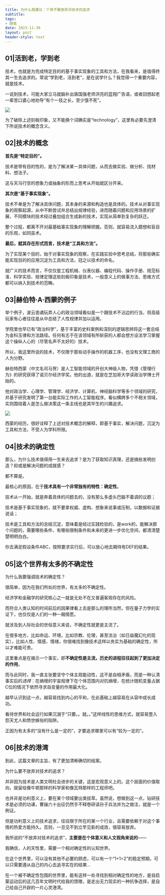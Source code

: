 ```yaml
---
title: 为什么我建议：个体不要放弃对技术的追求
subtitle: 
tags: 
- 随笔
date: 2023-11-30
layout: post
header-style: text
---
```


## 01|活到老，学到老

技术，也就是为完成特定目的的基于事实现象的工具和方法，在我看来，是值得终其一生去追求的。常说“学到老，活到老”，是在说学什么？我觉得一个重要内容，就是技术。

一说到技术，可能大家立马就脑补出唐国强老师洪亮的蓝翔广告语，或者回想起老一辈苦口婆心地劝导“有个一技之长，至少饿不死”。

![](https://img.liwuqiong.com/202312/202312022218611.webp)

为了破除上述刻板印象，又不能换个词确实是“technology”，这里有必要先澄清下所说技术的概念含义。

## 02|技术的概念

**首先是“特定目的”。**

技术是带有目的性的，是为了解决某一具体问题，从而去做实验、做分析、找材料、想法子。

这与天马行空的想象力或抽象的形而上思考从开始就区分开来。

**其次是“基于事实现象”。**

技术不单是为了解决具体问题，其本身的来源和构造也是具体的。技术从对事实现象的观察起源，从中不断尝试并总结出规律经验，进而随着问题和应用场景的扩展，不同模块的技术经过叠加组合生成新的技术，实现从简单到复杂的跃迁。

整个过程，都离不开对最基础事实现象的理解把握。否则，就容易流入臆想和盲目的乐观，如同巫术。

**最后，就其存在形式而言，技术是“工具和方法”。**

为了实现某个目的，始于对事实现象的观察，在实践实验中思考总结，将那些确实能实现目的的应用沉淀为工具和方法，冠之以技术的命名。

就广义的技术而言，不仅仅是工程机械、仪表仪器、编程代码、操作手册、规范标准、科学实验、规律定理这些刻板印象是技术，一般意义上的做事方法、思维方式都可以纳入到技术的范畴。

## 03|赫伯特·A·西蒙的例子

举个例子，波云诡谲玩弄人心的政治领域看似是一个跟技术不沾边的行当，但高级玩家有心者往往是从中总结了人性规律并加以运用。

学院里也早已有“政治科学”，基于丰富的史料案例和深刻的逻辑思辨将这一套总结为金科玉律和方法路径。任何有志于在该领域有所斩获的人都会想方设法学习掌握这个操纵人心的（尽管名声不太好的）技术。

所以，我这里所说的技术，不仅限于那些动手操作的机器工序，也没有文理工商的人为分野。

赫伯特西蒙（中文名司马贺）是人工智能领域的开创大神级人物，凭借《管理行为》的研究获得了诺贝尔经济学奖。他的出道，就是在芝加哥大学读政治学博士开始的。

他对政治学、心理学、管理学、经济学、计算机、神经脑科学等多个领域的研究，并基于研究发明了第一台能实际工作的人工智能程序。看似横跨多个不相关领域，实则围绕着人是怎么做决策这一条主线也是其毕生的兴趣追求。

![](https://img.liwuqiong.com/202312/202312022224458.webp)

西蒙的经历，很好诠释了上述对技术概念的解释，即基于事实，解决问题，沉淀为工具和方法，不受人为学科所限。

## 04|技术的确定性

那么，为什么技术值得用一生来去追求？是为了获取知识真理，还是搞些发明创造？抑或是解决问题的成就感？

都不算是。

最核心的原因，在于**技术具有一个非常独有的特性：确定性**。

技术从一开始，就是奔着具体的问题去的，没有那么多虚头巴脑不着调的议题；

技术是基于事实现象的，就不要拿权威、虚构、想象来说事或压制，以数据和证据说话；

技术是工具和方法的总结沉淀，意味着是经过实践检验的，是work的，能解决那个问题的，需要哪些条件、有哪些限制条件和未来的更进一步优化空间，都清清楚楚明明白白。

你去满足假设条件ABC，按照要求实行后，可以放心地去期待有DEF的结果。

## 05|这个世界有太多的不确定性

为什么我要强调技术的确定性？

很简单，因为在我们所处的世界，有太多的不确定性。

经济学和金融学的研究核心之一就是无处不在又普遍客观存在的风险。

而符合人类认知的时间前后的因果律看上去是那么的理所当然，但在量子力学的实证下，也仅仅是人们的一种一厢情愿。

就涉及到人际社会的世俗意义来说，不确定性就更是主流了。

在很多地方，比如命运、环境，比如宗教、伦理，甚至法治（如日益魔幻化的现实），比如人性、情感、情绪，你很难找到像技术这样以务实为基础的确定性，所以才难能可贵。

这里重点是在揭示一个事实，即**不确定性是主流，历史的进程往往起到了更加决定的作用**。

而与此同时，我一直主张要坚守个体主观能动性，这不是自相矛盾，而是一种认清事实后的*选择*：在熵增的宇宙规律下在个体范围内对抗熵增，在统计随机变量占据C位的情况下依然寻求自变量的作用最大化。

越早认识到这一点，越容易找到内心的平和，在此基础上越容易在从容中成长成功。

看待世界和社会运行如果沉溺于“只要。。就。。”这样线性的思维方式，就容易堕入怨天尤人和愤世嫉俗的陷阱。

正因为有太多的“没有什么是一定的”，才要追求哪里可以有“较为一定的”。

## 06|技术的港湾

到此，这篇文章的主旨，有了更加清晰确切的结案。

为什么要不放弃对技术的追求？

并非因为技术是人类文明社会进步的关键，这是宏观意义上的。这个层面的价值取向，就留给像牛顿那样的科学家和像瓦特那样的工程师吧。

也并非是功利意义上，要在某个领域要出类拔萃。虽然说，想做到这一点，钻研技术是必须的功课，曹操六十出征仍然手不释卷研读孙子兵法并为之做注，就是一个例证。

但是功利意义上的技术追求，往往限于所在的某一个行业，且需要依赖于对这个事情的热爱方能持久。否则，一旦见不到立竿见影的成效，很容易放弃。

我所说的“不放弃对技术的追求”，**主要是在个体意义和人文视角来说的**——

我确信，人的天性里，需要一个相对确定性的认知世界。

在这个世界里，可以没有其他不必要的顾虑，可以有一个“1+1=2”的稳定预期，可以只需要遵从自己的内心去追寻实在的结果... 

在一个被不确定性包围的世界里，能有这样一处寻找到相对确定性的地方，是自启蒙运动后的这几百年文明时代给我的馈赠，是走出无力现实的一种抗争选择，是自己给自己开辟的一片心灵港湾。